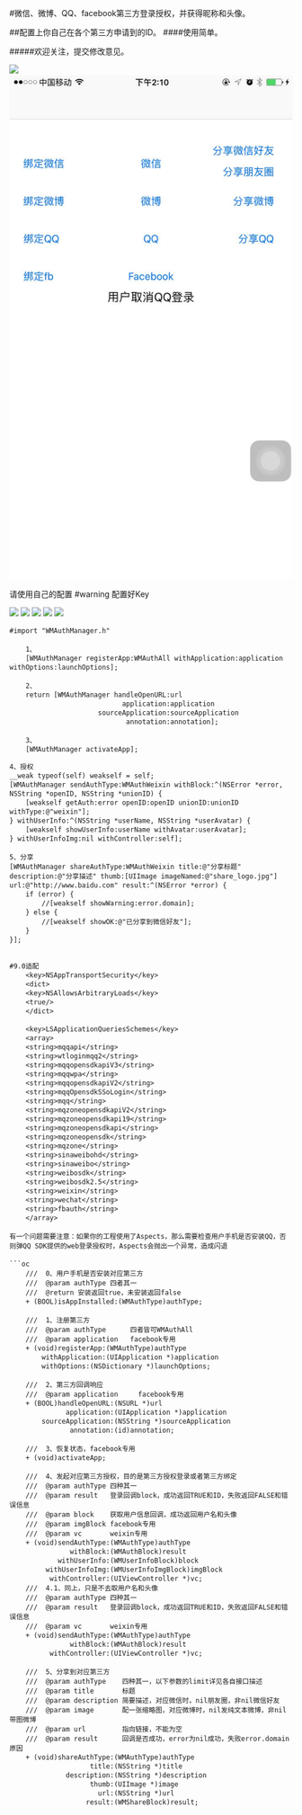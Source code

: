 #微信、微博、QQ、facebook第三方登录授权，并获得昵称和头像。 

##配置上你自己在各个第三方申请到的ID。
####使用简单。

#####欢迎关注，提交修改意见。

![](./facebook.gif)
![](./1.jpg)

请使用自己的配置  #warning 配置好Key

![](./2.png)
![](./3.png)
![](./4.png)
![](./5.png)
![](./6.png)

```
#import "WMAuthManager.h"

    1、
	[WMAuthManager registerApp:WMAuthAll withApplication:application withOptions:launchOptions];
    
    2、
    return [WMAuthManager handleOpenURL:url
                            application:application
                      sourceApplication:sourceApplication
                             annotation:annotation];

    3、
    [WMAuthManager activateApp];

```
    4、授权
    __weak typeof(self) weakself = self;
    [WMAuthManager sendAuthType:WMAuthWeixin withBlock:^(NSError *error, NSString *openID, NSString *unionID) {
        [weakself getAuth:error openID:openID unionID:unionID withType:@"weixin"];
    } withUserInfo:^(NSString *userName, NSString *userAvatar) {
        [weakself showUserInfo:userName withAvatar:userAvatar];
    } withUserInfoImg:nil withController:self];

    5、分享
    [WMAuthManager shareAuthType:WMAuthWeixin title:@"分享标题" description:@"分享描述" thumb:[UIImage imageNamed:@"share_logo.jpg"] url:@"http://www.baidu.com" result:^(NSError *error) {
        if (error) {
            //[weakself showWarning:error.domain];
        } else {
            //[weakself showOK:@"已分享到微信好友"];
        }
    }];

```

#9.0适配
    <key>NSAppTransportSecurity</key>
    <dict>
    <key>NSAllowsArbitraryLoads</key>
    <true/>
    </dict>

    <key>LSApplicationQueriesSchemes</key>
    <array>
    <string>mqqapi</string>
    <string>wtloginmqq2</string>
    <string>mqqopensdkapiV3</string>
    <string>mqqwpa</string>
    <string>mqqopensdkapiV2</string>
    <string>mqqOpensdkSSoLogin</string>
    <string>mqq</string>
    <string>mqzoneopensdkapiV2</string>
    <string>mqzoneopensdkapi19</string>
    <string>mqzoneopensdkapi</string>
    <string>mqzoneopensdk</string>
    <string>mqzone</string>
    <string>sinaweibohd</string>
    <string>sinaweibo</string>
    <string>weibosdk</string>
    <string>weibosdk2.5</string>
    <string>weixin</string>
    <string>wechat</string>
    <string>fbauth</string>
    </array>

有一个问题需要注意：如果你的工程使用了Aspects，那么需要检查用户手机是否安装QQ，否则弹QQ SDK提供的web登录授权时，Aspects会抛出一个异常，造成闪退

```oc
    ///  0、用户手机是否安装对应第三方
    ///  @param authType 四者其一
    ///  @return 安装返回true，未安装返回false
    + (BOOL)isAppInstalled:(WMAuthType)authType;
    
    ///  1、注册第三方
    ///  @param authType      四者皆可WMAuthAll
    ///  @param application   facebook专用
    + (void)registerApp:(WMAuthType)authType
        withApplication:(UIApplication *)application
        withOptions:(NSDictionary *)launchOptions;
    
    ///  2、第三方回调响应
    ///  @param application     facebook专用
    + (BOOL)handleOpenURL:(NSURL *)url
              application:(UIApplication *)application
        sourceApplication:(NSString *)sourceApplication
               annotation:(id)annotation;
    
    ///  3、恢复状态，facebook专用
    + (void)activateApp;
    
    ///  4、发起对应第三方授权，目的是第三方授权登录或者第三方绑定
    ///  @param authType 四种其一
    ///  @param result   登录回调block，成功返回TRUE和ID，失败返回FALSE和错误信息
    ///  @param block    获取用户信息回调，成功返回用户名和头像
    ///  @param imgBlock facebook专用
    ///  @param vc       weixin专用
    + (void)sendAuthType:(WMAuthType)authType
               withBlock:(WMAuthBlock)result
            withUserInfo:(WMUserInfoBlock)block
         withUserInfoImg:(WMUserInfoImgBlock)imgBlock
          withController:(UIViewController *)vc;
    ///  4.1、同上，只是不去取用户名和头像
    ///  @param authType 四种其一
    ///  @param result   登录回调block，成功返回TRUE和ID，失败返回FALSE和错误信息
    ///  @param vc       weixin专用
    + (void)sendAuthType:(WMAuthType)authType
               withBlock:(WMAuthBlock)result
          withController:(UIViewController *)vc;
    
    ///  5、分享到对应第三方
    ///  @param authType    四种其一，以下参数的limit详见各自接口描述
    ///  @param title       标题
    ///  @param description 简要描述，对应微信时，nil朋友圈，非nil微信好友
    ///  @param image       配一张缩略图，对应微博时，nil发纯文本微博，非nil带图微博
    ///  @param url         指向链接，不能为空
    ///  @param result      回调是否成功，error为nil成功，失败error.domain原因
    + (void)shareAuthType:(WMAuthType)authType
                    title:(NSString *)title
              description:(NSString *)description
                    thumb:(UIImage *)image
                      url:(NSString *)url
                   result:(WMShareBlock)result;

```